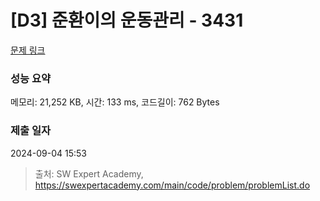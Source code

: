 # [D3] 준환이의 운동관리 - 3431 

[문제 링크](https://swexpertacademy.com/main/code/problem/problemDetail.do?contestProbId=AWE_ZXcqAAMDFAV2) 

### 성능 요약

메모리: 21,252 KB, 시간: 133 ms, 코드길이: 762 Bytes

### 제출 일자

2024-09-04 15:53



> 출처: SW Expert Academy, https://swexpertacademy.com/main/code/problem/problemList.do